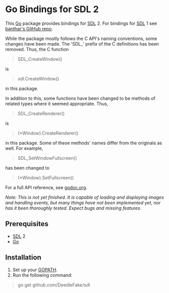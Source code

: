 Go Bindings for SDL 2
=====================

This [Go][golang] package provides bindings for [SDL][sdl] 2. For bindings for [SDL][sdl] 1 see [banthar's GitHub repo][Go-SDL].

While the package mostly follows the C API's naming conventions, some changes have been made.
The 'SDL\_' prefix of the C definitions has been removed. Thus, the C function

> SDL\_CreateWindow()

is

> sdl.CreateWindow()

in this package.

In addition to this, some functions have been changed to be methods of related types where it seemed appropriate. Thus,

> SDL\_CreateRenderer()

is

> (\*Window).CreateRenderer()

in this package. Some of these methods' names differ from the originals as well. For example,

> SDL\_SetWindowFullscreen()

has been changed to

> (\*Window).SetFullscreen()

For a full API reference, see [godoc.org][godoc].

_Note: This is not yet finished. It is capable of loading and displaying images and handling events, but many things have not been implemented yet, nor has it been thoroughly tested. Expect bugs and missing features._

Prerequisites
-------------

 * [SDL][sdl] 2
 * [Go][golang]

Installation
------------

 1. Set up your [GOPATH](http://golang.org/cmd/go/#hdr-GOPATH_environment_variable).
 2. Run the following command:

> go get github.com/DeedleFake/sdl

[golang]: http://www.golang.org
[sdl]: http://www.libsdl.org
[Go-SDL]: https://www.github.com/banthar/Go-SDL
[godoc]: http://www.godoc.org/github.com/DeedleFake/sdl
